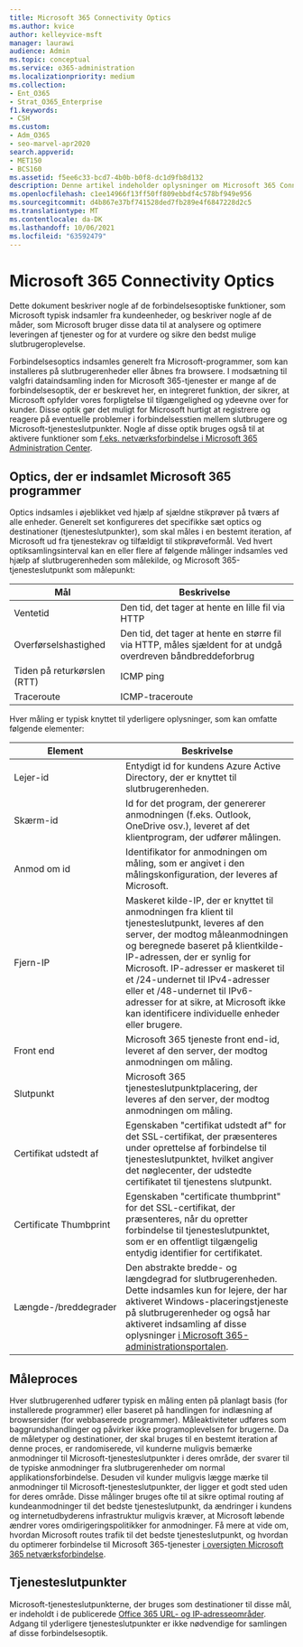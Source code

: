 ```yaml
---
title: Microsoft 365 Connectivity Optics
ms.author: kvice
author: kelleyvice-msft
manager: laurawi
audience: Admin
ms.topic: conceptual
ms.service: o365-administration
ms.localizationpriority: medium
ms.collection:
- Ent_O365
- Strat_O365_Enterprise
f1.keywords:
- CSH
ms.custom:
- Adm_O365
- seo-marvel-apr2020
search.appverid:
- MET150
- BCS160
ms.assetid: f5ee6c33-bcd7-4b0b-b0f8-dc1d9fb8d132
description: Denne artikel indeholder oplysninger om Microsoft 365 Connectivity Optics.
ms.openlocfilehash: c1ee14966f13ff50ff809ebbdf4c578bf949e956
ms.sourcegitcommit: d4b867e37bf741528ded7fb289e4f6847228d2c5
ms.translationtype: MT
ms.contentlocale: da-DK
ms.lasthandoff: 10/06/2021
ms.locfileid: "63592479"
---
```

# <a name="microsoft-365-connectivity-optics"></a>Microsoft 365 Connectivity Optics

Dette dokument beskriver nogle af de forbindelsesoptiske funktioner, som Microsoft typisk indsamler fra kundeenheder, og beskriver nogle af de måder, som Microsoft bruger disse data til at analysere og optimere leveringen af tjenester og for at vurdere og sikre den bedst mulige slutbrugeroplevelse.

Forbindelsesoptics indsamles generelt fra Microsoft-programmer, som kan installeres på slutbrugerenheder eller åbnes fra browsere. I modsætning til valgfri dataindsamling inden for Microsoft 365-tjenester er mange af de forbindelsesoptik, der er beskrevet her, en integreret funktion, der sikrer, at Microsoft opfylder vores forpligtelse til tilgængelighed og ydeevne over for kunder. Disse optik gør det muligt for Microsoft hurtigt at registrere og reagere på eventuelle problemer i forbindelsesstien mellem slutbrugere og Microsoft-tjenesteslutpunkter. Nogle af disse optik bruges også til at aktivere funktioner som [f.eks. netværksforbindelse i Microsoft 365 Administration Center](office-365-network-mac-perf-overview.md).

## <a name="optics-collected-from-microsoft-365-applications"></a>Optics, der er indsamlet Microsoft 365 programmer

Optics indsamles i øjeblikket ved hjælp af sjældne stikprøver på tværs af alle enheder. Generelt set konfigureres det specifikke sæt optics og destinationer (tjenesteslutpunkter), som skal måles i en bestemt iteration, af Microsoft ud fra tjenestekrav og tilfældigt til stikprøveformål.
Ved hvert optiksamlingsinterval kan en eller flere af følgende målinger indsamles ved hjælp af slutbrugerenheden som målekilde, og Microsoft 365-tjenesteslutpunkt som målepunkt:

| Mål | Beskrivelse |
| --- | --- |
| Ventetid | Den tid, det tager at hente en lille fil via HTTP |
| Overførselshastighed | Den tid, det tager at hente en større fil via HTTP, måles sjældent for at undgå overdreven båndbreddeforbrug |
| Tiden på returkørslen (RTT) | ICMP ping |
| Traceroute | ICMP-traceroute |

Hver måling er typisk knyttet til yderligere oplysninger, som kan omfatte følgende elementer:

| Element | Beskrivelse |
| --- | --- |
| Lejer-id | Entydigt id for kundens Azure Active Directory, der er knyttet til slutbrugerenheden. |
| Skærm-id | Id for det program, der genererer anmodningen (f.eks. Outlook, OneDrive osv.), leveret af det klientprogram, der udfører målingen. |
| Anmod om id | Identifikator for anmodningen om måling, som er angivet i den målingskonfiguration, der leveres af Microsoft. |
| Fjern-IP | Maskeret kilde-IP, der er knyttet til anmodningen fra klient til tjenesteslutpunkt, leveres af den server, der modtog måleanmodningen og beregnede baseret på klientkilde-IP-adressen, der er synlig for Microsoft. IP-adresser er maskeret til et /24-undernet til IPv4-adresser eller et /48-undernet til IPv6-adresser for at sikre, at Microsoft ikke kan identificere individuelle enheder eller brugere. |
| Front end | Microsoft 365 tjeneste front end-id, leveret af den server, der modtog anmodningen om måling. |
| Slutpunkt | Microsoft 365 tjenesteslutpunktplacering, der leveres af den server, der modtog anmodningen om måling. |
| Certifikat udstedt af | Egenskaben "certifikat udstedt af" for det SSL-certifikat, der præsenteres under oprettelse af forbindelse til tjenesteslutpunktet, hvilket angiver det nøglecenter, der udstedte certifikatet til tjenestens slutpunkt. |
| Certificate Thumbprint | Egenskaben "certificate thumbprint" for det SSL-certifikat, der præsenteres, når du opretter forbindelse til tjenesteslutpunktet, som er en offentligt tilgængelig entydig identifier for certifikatet. |
| Længde-/breddegrader | Den abstrakte bredde- og længdegrad for slutbrugerenheden. Dette indsamles kun for lejere, der har aktiveret Windows-placeringstjeneste på slutbrugerenheder og også har aktiveret indsamling af disse oplysninger [i Microsoft 365-administrationsportalen](office-365-network-mac-perf-overview.md#1-enable-windows-location-services). |

## <a name="measurement-process"></a>Måleproces

Hver slutbrugerenhed udfører typisk en måling enten på planlagt basis (for installerede programmer) eller baseret på handlingen for indlæsning af browsersider (for webbaserede programmer). Måleaktiviteter udføres som baggrundshandlinger og påvirker ikke programoplevelsen for brugerne. Da de måletyper og destinationer, der skal bruges til en bestemt iteration af denne proces, er randomiserede, vil kunderne muligvis bemærke anmodninger til Microsoft-tjenesteslutpunkter i deres område, der svarer til de typiske anmodninger fra slutbrugerenheder om normal applikationsforbindelse. Desuden vil kunder muligvis lægge mærke til anmodninger til Microsoft-tjenesteslutpunkter, der ligger et godt sted uden for deres område. Disse målinger bruges ofte til at sikre optimal routing af kundeanmodninger til det bedste tjenesteslutpunkt, da ændringer i kundens og internetudbyderens infrastruktur muligvis kræver, at Microsoft løbende ændrer vores omdirigeringspolitikker for anmodninger. Få mere at vide om, hvordan Microsoft routes trafik til det bedste tjenesteslutpunkt, og hvordan du optimerer forbindelse til Microsoft 365-tjenester [i oversigten Microsoft 365 netværksforbindelse](microsoft-365-networking-overview.md).

## <a name="service-endpoints"></a>Tjenesteslutpunkter

Microsoft-tjenesteslutpunkterne, der bruges som destinationer til disse mål, er indeholdt i de publicerede [Office 365 URL- og IP-adresseområder](urls-and-ip-address-ranges.md). Adgang til yderligere tjenesteslutpunkter er ikke nødvendige for samlingen af disse forbindelsesoptik.
